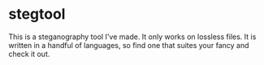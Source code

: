 # stegtool
This is a steganography tool I've made. It only works on lossless files. It is written in a handful of languages, so find one that suites your fancy and check it out.
